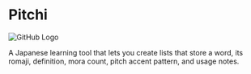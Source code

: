 # Pitchi 
![GitHub Logo](/images/icon.ico) 

A Japanese learning tool that lets you create lists that store a word, its romaji, definition, mora count, pitch accent pattern, and usage notes.
